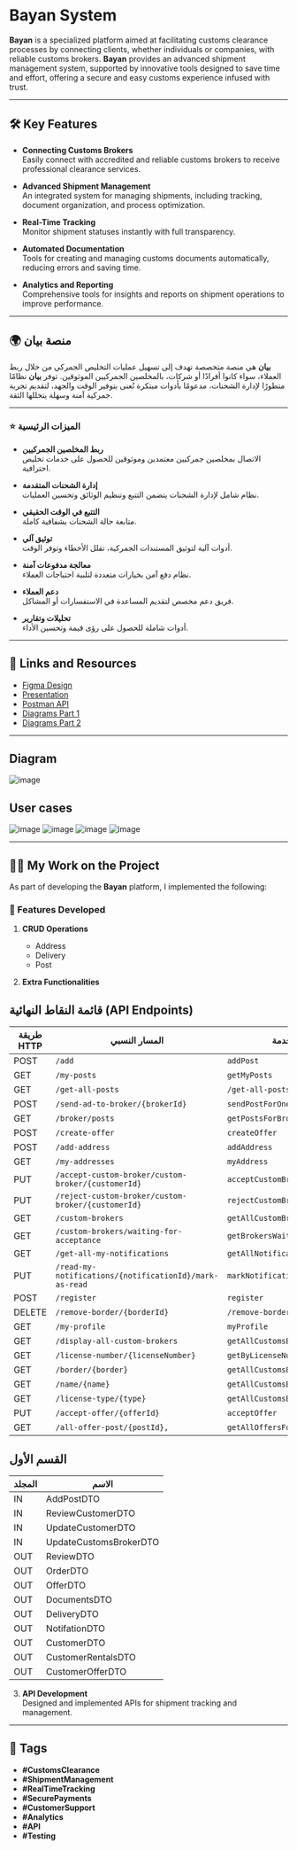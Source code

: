 # Bayan System

**Bayan** is a specialized platform aimed at facilitating customs clearance processes by connecting clients, whether individuals or companies, with reliable customs brokers. **Bayan** provides an advanced shipment management system, supported by innovative tools designed to save time and effort, offering a secure and easy customs experience infused with trust.

---

## 🛠 Key Features

- **Connecting Customs Brokers**  
  Easily connect with accredited and reliable customs brokers to receive professional clearance services.

- **Advanced Shipment Management**  
  An integrated system for managing shipments, including tracking, document organization, and process optimization.

- **Real-Time Tracking**  
  Monitor shipment statuses instantly with full transparency.

- **Automated Documentation**  
  Tools for creating and managing customs documents automatically, reducing errors and saving time.


- **Analytics and Reporting**  
  Comprehensive tools for insights and reports on shipment operations to improve performance.

---

## 🌍 منصة بيان

**بيان** هي منصة متخصصة تهدف إلى تسهيل عمليات التخليص الجمركي من خلال ربط العملاء، سواء كانوا أفرادًا أو شركات، بالمخلصين الجمركيين الموثوقين. توفر **بيان** نظامًا متطورًا لإدارة الشحنات، مدعومًا بأدوات مبتكرة تُعنى بتوفير الوقت والجهد، لتقديم تجربة جمركية آمنة وسهلة يتخللها الثقة.

---

### ⭐️ الميزات الرئيسية

- **ربط المخلصين الجمركيين**  
  الاتصال بمخلصين جمركيين معتمدين وموثوقين للحصول على خدمات تخليص احترافية.

- **إدارة الشحنات المتقدمة**  
  نظام شامل لإدارة الشحنات يتضمن التتبع وتنظيم الوثائق وتحسين العمليات.

- **التتبع في الوقت الحقيقي**  
  متابعة حالة الشحنات بشفافية كاملة.

- **توثيق آلي**  
  أدوات آلية لتوثيق المستندات الجمركية، تقلل الأخطاء وتوفر الوقت.

- **معالجة مدفوعات آمنة**  
  نظام دفع آمن بخيارات متعددة لتلبية احتياجات العملاء.

- **دعم العملاء**  
  فريق دعم مخصص لتقديم المساعدة في الاستفسارات أو المشاكل.

- **تحليلات وتقارير**  
  أدوات شاملة للحصول على رؤى قيمة وتحسين الأداء.

---

## 🔗 Links and Resources

- [Figma Design](#)  
- [Presentation](#)  
- [Postman API](https://documenter.getpostman.com/view/40740226/2sAYJAcwpL)  
- [Diagrams Part 1](#)  
- [Diagrams Part 2](#)

---
## Diagram
![image](https://github.com/user-attachments/assets/f8633fc7-8efe-4132-9a1e-bdd2a552a960)

## User cases 
![image](https://github.com/user-attachments/assets/44bb88da-2b41-4cf2-82bd-64e8a707ab90)
![image](https://github.com/user-attachments/assets/50c32047-16e0-4025-84fb-0b57b66e7916)
![image](https://github.com/user-attachments/assets/3ae585af-cfe2-4b43-a2aa-85fa439262da)
![image](https://github.com/user-attachments/assets/8eed383e-5e78-4a1d-9e8d-17e3fdf6f797)

----
## 👩‍💻 My Work on the Project

As part of developing the **Bayan** platform, I implemented the following:

### 🚀 Features Developed

1. **CRUD Operations**  
   - Address
   - Delivery
   - Post


2. **Extra Functionalities**  
## قائمة النقاط النهائية (API Endpoints)

| **طريقة HTTP** | **المسار النسبي**                                    | **ميثود الخدمة**                |
|----------------|------------------------------------------------------|----------------------------------|
| POST           | `/add`                                               | `addPost`             |
| GET            | `/my-posts                      `                    | `getMyPosts`           |
| GET            | `/get-all-posts`                                     | `/get-all-posts`             |
| POST            | `/send-ad-to-broker/{brokerId}`                      | `sendPostForOneBroker`           |
| GET            | `/broker/posts`                                       | `getPostsForBroker`       |
| POST            | `/create-offer`                                       | `createOffer`                    |
| POST            | `/add-address`                                        | `addAddress`                   |
| GET            | `/my-addresses`                                       | `myAddress`                     |
| PUT            | `/accept-custom-broker/custom-broker/{customerId}`    | `acceptCustomBroker`               |
| PUT            | `/reject-custom-broker/custom-broker/{customerId}`    | `rejectCustomBroker`              |
| GET           | `/custom-brokers`                                     | `getAllCustomBrokers`              |
| GET           | `/custom-brokers/waiting-for-acceptance`               | `getBrokersWaitingForAcceptance`  |
| GET            | `/get-all-my-notifications`                             | `getAllNotifications`            |
| PUT            | `/read-my-notifications/{notificationId}/mark-as-read` | `markNotificationAsRead`         |
| POST           | `/register`                                           | `register`                      |
| DELETE         | `/remove-border/{borderId}`                           | `/remove-border/{borderId}`   |
| GET            | `/my-profile`                                          | `myProfile`                       |
| GET            | `/display-all-custom-brokers`                         | `getAllCustomsBrokers`           |
| GET            | `/license-number/{licenseNumber}`                     | `getByLicenseNumber`          |
| GET            | `/border/{border}`                                    | `getAllCustomsByBorder`          |
| GET            | `/name/{name}`                                       | `getAllCustomsByName`            |
| GET            | `/license-type/{type}`                                 | `getAllCustomsByLicenseType`    |
| PUT            | `/accept-offer/{offerId} `                          | `acceptOffer`                     |
| GET            | `/all-offer-post/{postId},`                          | `getAllOffersForOnePost`          |

## القسم الأول

| **المجلد**    | **الاسم**       |
|-----------|------------------------|
| IN        |AddPostDTO              |
| IN        |ReviewCustomerDTO       |
| IN        | UpdateCustomerDTO      |
| IN        |UpdateCustomsBrokerDTO  |
| OUT       | ReviewDTO              |
| OUT       |OrderDTO                |
| OUT       | OfferDTO               |
| OUT       | DocumentsDTO           |
| OUT       | DeliveryDTO            |
| OUT       | NotifationDTO          |
| OUT       | CustomerDTO            |
| OUT       | CustomerRentalsDTO      |
| OUT       | CustomerOfferDTO        |

3. **API Development**  
   Designed and implemented APIs for shipment tracking and management.

---

## 📂 Tags

- **#CustomsClearance**  
- **#ShipmentManagement**  
- **#RealTimeTracking**  
- **#SecurePayments**  
- **#CustomerSupport**  
- **#Analytics**  
- **#API**  
- **#Testing**
